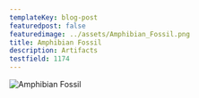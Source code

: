 ```yaml
---
templateKey: blog-post
featuredpost: false
featuredimage: ../assets/Amphibian_Fossil.png
title: Amphibian Fossil
description: Artifacts
testfield: 1174
---
```

![Amphibian Fossil](../assets/Amphibian_Fossil.png)